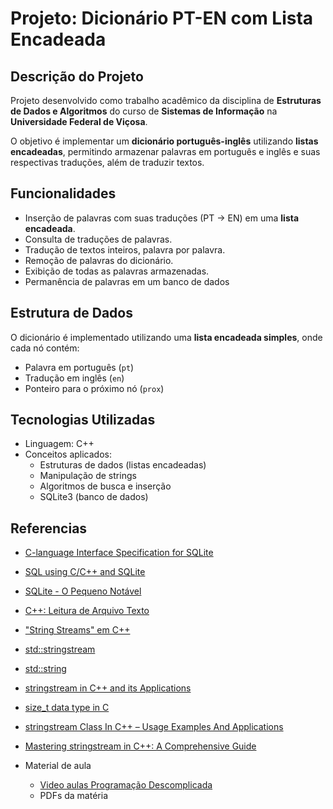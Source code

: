 # Projeto: Dicionário PT-EN com Lista Encadeada

## Descrição do Projeto

Projeto desenvolvido como trabalho acadêmico da disciplina de **Estruturas de Dados e Algoritmos** do curso de **Sistemas de Informação** na **Universidade Federal de Viçosa**.

O objetivo é implementar um **dicionário português-inglês** utilizando **listas encadeadas**, permitindo armazenar palavras em português e inglês e suas respectivas traduções, além de traduzir textos.

## Funcionalidades

-   Inserção de palavras com suas traduções (PT → EN) em uma **lista encadeada**.
-   Consulta de traduções de palavras.
-   Tradução de textos inteiros, palavra por palavra.
-   Remoção de palavras do dicionário.
-   Exibição de todas as palavras armazenadas.
-   Permanência de palavras em um banco de dados

## Estrutura de Dados

O dicionário é implementado utilizando uma **lista encadeada simples**, onde cada nó contém:

-   Palavra em português (`pt`)
-   Tradução em inglês (`en`)
-   Ponteiro para o próximo nó (`prox`)

## Tecnologias Utilizadas

-   Linguagem: C++
-   Conceitos aplicados:
    -   Estruturas de dados (listas encadeadas)
    -   Manipulação de strings
    -   Algoritmos de busca e inserção
    -   SQLite3 (banco de dados)

## **Referencias**

-   [C-language Interface Specification for SQLite](https://www.sqlite.org/capi3ref.html "https://www.sqlite.org/capi3ref.html")
-   [SQL using C/C++ and SQLite](https://www.geeksforgeeks.org/cpp/sql-using-c-c-and-sqlite/ "https://www.geeksforgeeks.org/cpp/sql-using-c-c-and-sqlite/")
-   [SQLite - O Pequeno Notável](https://www.devmedia.com.br/sqlite-o-pequeno-notavel/7249 "https://www.devmedia.com.br/sqlite-o-pequeno-notavel/7249")  
    
-   [C++: Leitura de Arquivo Texto](https://vinicassol.medium.com/c-leitura-de-arquivo-texto-bae9d91febe4 "https://vinicassol.medium.com/c-leitura-de-arquivo-texto-bae9d91febe4")
-   ["String Streams" em C++](https://www.inf.pucrs.br/~flash/programming/aula_stringstreams.html "https://www.inf.pucrs.br/~flash/programming/aula_stringstreams.html")
-   [std::stringstream](https://cplusplus.com/reference/sstream/stringstream/ "https://cplusplus.com/reference/sstream/stringstream/")
-   [std::string](https://cplusplus.com/reference/string/string/ "https://cplusplus.com/reference/string/string/")
-   [stringstream in C++ and its Applications](https://www.geeksforgeeks.org/cpp/stringstream-c-applications/ "https://www.geeksforgeeks.org/cpp/stringstream-c-applications/")
-   [size_t data type in C](https://www.geeksforgeeks.org/c/size_t-data-type-c-language/ "https://www.geeksforgeeks.org/c/size_t-data-type-c-language/")
-   [stringstream Class In C++ – Usage Examples And Applications](https://www.softwaretestinghelp.com/stringstream-class-in-cpp/ "https://www.softwaretestinghelp.com/stringstream-class-in-cpp/")  
    
-   [Mastering stringstream in C++: A Comprehensive Guide](https://medium.com/@luaburak/mastering-stringstream-in-c-a-comprehensive-guide-7eda8a47679a "https://medium.com/@luaburak/mastering-stringstream-in-c-a-comprehensive-guide-7eda8a47679a")
-   Material de aula
    -   [Video aulas Programação Descomplicada](https://programacaodescomplicada.wordpress.com/indice/estrutura-de-dados/ "https://programacaodescomplicada.wordpress.com/indice/estrutura-de-dados/")
    -   PDFs da matéria